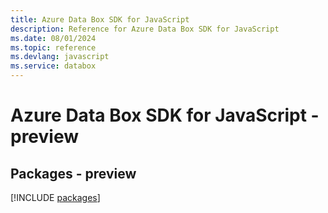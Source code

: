```yaml
---
title: Azure Data Box SDK for JavaScript
description: Reference for Azure Data Box SDK for JavaScript
ms.date: 08/01/2024
ms.topic: reference
ms.devlang: javascript
ms.service: databox
---
```

# Azure Data Box SDK for JavaScript - preview
## Packages - preview
[!INCLUDE [packages](data-box-index.md)]